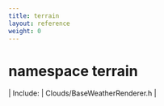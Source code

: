 ```yaml
---
title: terrain
layout: reference
weight: 0
---
```

namespace terrain
===

| Include: | Clouds/BaseWeatherRenderer.h |




